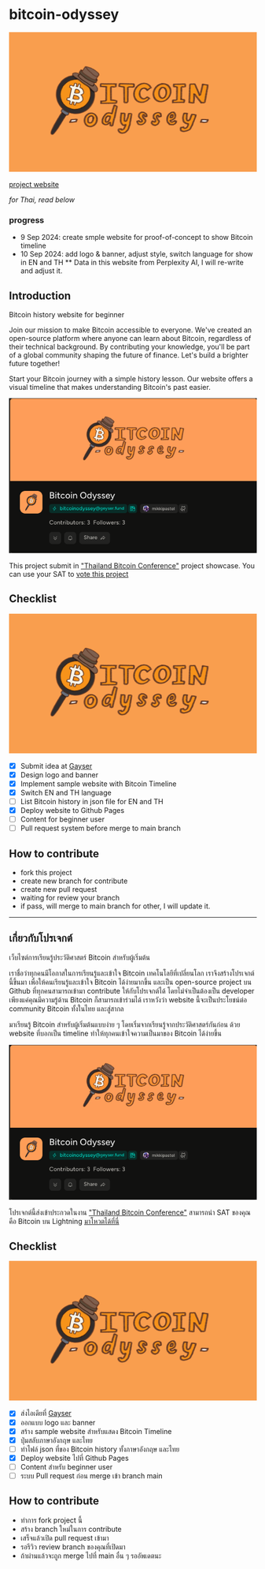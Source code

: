 # bitcoin-odyssey

![Banner](/images/github_banner.png)

[project website](https://mikkipastel.github.io/bitcoin-odyssey/)

*for Thai, read below*

### progress
- 9 Sep 2024: create smple website for proof-of-concept to show Bitcoin timeline
- 10 Sep 2024: add logo & banner, adjust style, switch language for show in EN and TH
** Data in this website from Perplexity AI, I will re-write and adjust it.

## Introduction

Bitcoin history website for beginner

Join our mission to make Bitcoin accessible to everyone. We've created an open-source platform where anyone can learn about Bitcoin, regardless of their technical background. By contributing your knowledge, you'll be part of a global community shaping the future of finance. Let's build a brighter future together!

Start your Bitcoin journey with a simple history lesson. Our website offers a visual timeline that makes understanding Bitcoin's past easier.

![Banner](/images/geyser_fund.png)

This project submit in ["Thailand Bitcoin Conference"](https://geyser.fund/grants/thailandbitcoinconference) project showcase. You can use your SAT to [vote this project](https://geyser.fund/project/bitcoinodyssey)

## Checklist

![Website](/images/github_banner.png)

- [x] Submit idea at [Gayser](https://geyser.fund/grants/thailandbitcoinconference)
- [x] Design logo and banner
- [x] Implement sample website with Bitcoin Timeline
- [x] Switch EN and TH language
- [ ] List Bitcoin history in json file for EN and TH
- [x] Deploy website to Github Pages
- [ ] Content for beginner user
- [ ] Pull request system before merge to main branch

## How to contribute
- fork this project
- create new branch for contribute
- create new pull request
- waiting for review your branch
- if pass, will merge to main branch
for other, I will update it.

---

## เกี่ยวกับโปรเจกต์

เว็บไซต์การเรียนรู้ประวัติศาสตร์ Bitcoin สำหรับผู้เริ่มต้น

เราชื่อว่าทุกคนมีโอกาสในการเรียนรู้และเข้าใจ Bitcoin เทคโนโลยีที่เปลี่ยนโลก เราจึงสร้างโปรเจกต์นี้ขึ้นมา เพื่อให้คนเรียนรู้และเข้าใจ Bitcoin ได้ง่ายมากขึ้น และเป็น open-source project บน Github ที่ทุกคนสามารถเข้ามา contribute ให้กับโปรเจกต์ได้ โดยไม่จำเป็นต้องเป็น developer เพียงแค่คุณมีความรู้ด้าน Bitcoin ก็สามารถเข้าร่วมได้ เราหวังว่า website นี้จะเป็นประโยชน์ต่อ community Bitcoin ทั้งในไทย และสู่สากล

มาเรียนรู้ Bitcoin สำหรับผู้เริ่มต้นแบบง่าย ๆ โดยเริ่มจากเรียนรู้จากประวัติศาสตร์กันก่อน ด้วย website ที่บอกเป็น timeline ทำให้ทุกคนเข้าใจความเป็นมาของ Bitcoin ได้ง่ายขึ้น

![Banner](/images/geyser_fund.png)

โปรเจกต์นี้ส่งเข้าประกวดในงาน ["Thailand Bitcoin Conference"](https://geyser.fund/grants/thailandbitcoinconference) สามารถนำ SAT ของคุณ คือ Bitcoin บน Lightning [มาโหวตได้ที่นี่](https://geyser.fund/project/bitcoinodyssey)

## Checklist

![Website](/images/github_banner.png)

- [x] ส่งไอเดียที่ [Gayser](https://geyser.fund/grants/thailandbitcoinconference)
- [x] ออกแบบ logo และ banner
- [x] สร้าง sample website สำหรับแสดง Bitcoin Timeline
- [x] ปุ่มสลับภาษาอังกฤษ และไทย
- [ ] ทำไฟล์ json ที่ของ Bitcoin history ทั้งภาษาอังกฤษ และไทย
- [x] Deploy website ไปที่ Github Pages
- [ ] Content สำหรับ beginner user
- [ ] ระบบ Pull request ก่อน merge เข้า branch main

## How to contribute
- ทำการ fork project นี้
- สร้าง branch ใหม่ในการ contribute
- เสร็จแล้วเปิด pull request เข้ามา
- รอรีวิว review branch ของคุณที่เปิดมา
- ถ้าผ่านแล้วจะถูก merge ไปที่ main
อื่น ๆ รออัพเดตนะ